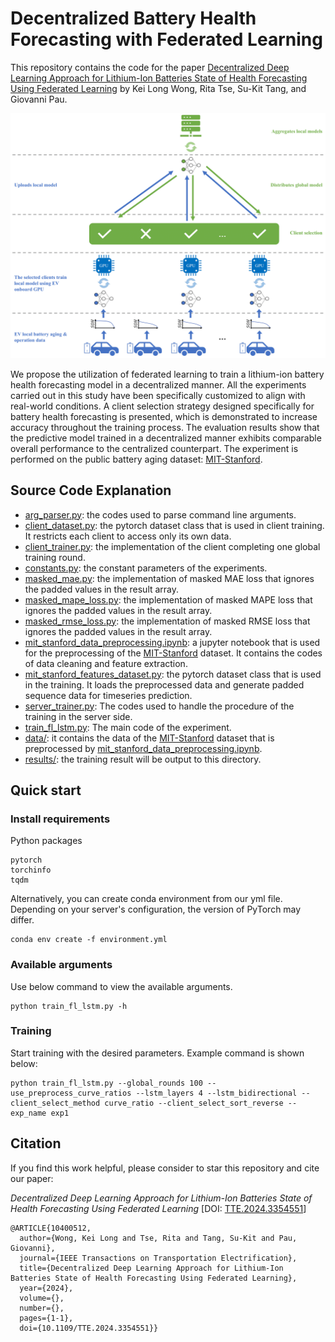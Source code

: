 # Decentralized Battery Health Forecasting with Federated Learning

This repository contains the code for the paper [Decentralized Deep Learning Approach for Lithium-Ion Batteries State of Health Forecasting Using Federated Learning](https://ieeexplore.ieee.org/document/10400512/) by Kei Long Wong, Rita Tse, Su-Kit Tang, and Giovanni Pau.

<!-- ![Decentralized platform training overview](./fl_platform_overview.png) -->
<p align="center">
  <img src="./fl_platform_overview.png" width="900">
</p>

We propose the utilization of federated learning to train a lithium-ion battery health forecasting model in a decentralized manner.
All the experiments carried out in this study have been specifically customized to align with real-world conditions.
A client selection strategy designed specifically for battery health forecasting is presented, which is demonstrated to increase accuracy throughout the training process.
The evaluation results show that the predictive model trained in a decentralized manner exhibits comparable overall performance to the centralized counterpart.
The experiment is performed on the public battery aging dataset: [MIT-Stanford](https://data.matr.io/1/projects/5c48dd2bc625d700019f3204).

## Source Code Explanation

- [arg_parser.py](arg_parser.py): the codes used to parse command line arguments.
- [client_dataset.py](client_dataset.py): the pytorch dataset class that is used in client training. It restricts each client to access only its own data.
- [client_trainer.py](client_trainer.py): the implementation of the client completing one global training round.
- [constants.py](constants.py): the constant parameters of the experiments.
- [masked_mae.py](masked_mae.py): the implementation of masked MAE loss that ignores the padded values in the result array.
- [masked_mape_loss.py](masked_mape_loss.py): the implementation of masked MAPE loss that ignores the padded values in the result array.
- [masked_rmse_loss.py](masked_rmse_loss.py): the implementation of masked RMSE loss that ignores the padded values in the result array.
- [mit_stanford_data_preprocessing.ipynb](mit_stanford_data_preprocessing.ipynb): a jupyter notebook that is used for the preprocessing of the [MIT-Stanford](https://data.matr.io/1/projects/5c48dd2bc625d700019f3204) dataset. It contains the codes of data cleaning and feature extraction.
- [mit_stanford_features_dataset.py](mit_stanford_features_dataset.py): the pytorch dataset class that is used in the training. It loads the preprocessed data and generate padded sequence data for timeseries prediction.
- [server_trainer.py](server_trainer.py): The codes used to handle the procedure of the training in the server side.
- [train_fl_lstm.py](train_fl_lstm.py): The main code of the experiment.
- [data/](data/): it contains the data of the [MIT-Stanford](https://data.matr.io/1/projects/5c48dd2bc625d700019f3204) dataset that is preprocessed by [mit_stanford_data_preprocessing.ipynb](mit_stanford_data_preprocessing.ipynb).
- [results/](results/): the training result will be output to this directory.

## Quick start

### Install requirements

Python packages
```
pytorch
torchinfo
tqdm
```

Alternatively, you can create conda environment from our yml file. Depending on your server's configuration, the version of PyTorch may differ.
```
conda env create -f environment.yml
```

### Available arguments

Use below command to view the available arguments.

```
python train_fl_lstm.py -h
```

### Training

Start training with the desired parameters. Example command is shown below:

```
python train_fl_lstm.py --global_rounds 100 --use_preprocess_curve_ratios --lstm_layers 4 --lstm_bidirectional --client_select_method curve_ratio --client_select_sort_reverse --exp_name exp1
```

## Citation

If you find this work helpful, please consider to star this repository and cite our paper:

*Decentralized Deep Learning Approach for Lithium-Ion Batteries State of Health Forecasting Using Federated Learning* [DOI: [TTE.2024.3354551](https://doi.org/10.1109/TTE.2024.3354551)]

```
@ARTICLE{10400512,
  author={Wong, Kei Long and Tse, Rita and Tang, Su-Kit and Pau, Giovanni},
  journal={IEEE Transactions on Transportation Electrification}, 
  title={Decentralized Deep Learning Approach for Lithium-Ion Batteries State of Health Forecasting Using Federated Learning}, 
  year={2024},
  volume={},
  number={},
  pages={1-1},
  doi={10.1109/TTE.2024.3354551}}
```
